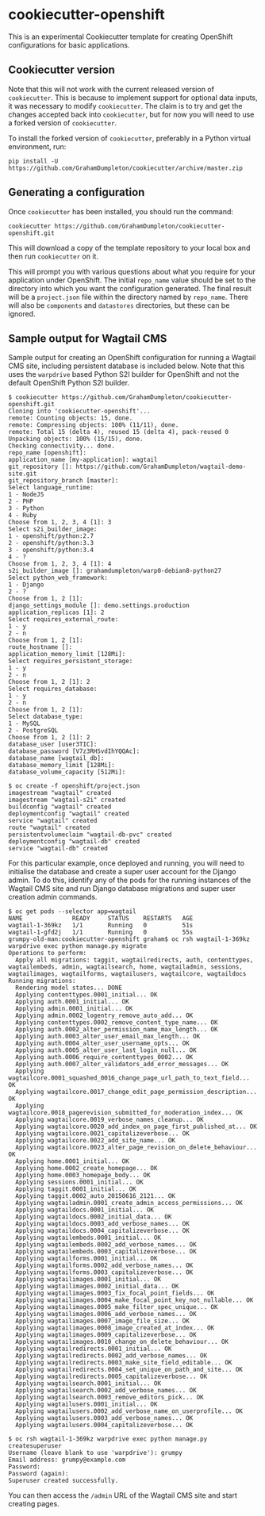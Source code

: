# cookiecutter-openshift

This is an experimental Cookiecutter template for creating OpenShift configurations for basic applications.

## Cookiecutter version

Note that this will not work with the current released version of ``cookiecutter``. This is because to implement support for optional data inputs, it was necessary to modify ``cookiecutter``. The claim is to try and get the changes accepted back into ``cookiecutter``, but for now you will need to use a forked version of ``cookiecutter``.

To install the forked version of ``cookiecutter``, preferably in a Python virtual environment, run:

```
pip install -U https://github.com/GrahamDumpleton/cookiecutter/archive/master.zip
```

## Generating a configuration

Once ``cookiecutter`` has been installed, you should run the command:

```
cookiecutter https://github.com/GrahamDumpleton/cookiecutter-openshift.git
```

This will download a copy of the template repository to your local box and then run ``cookiecutter`` on it.

This will prompt you with various questions about what you require for your application under OpenShift. The initial ``repo_name`` value should be set to the directory into which you want the configuration generated. The final result will be a ``project.json`` file within the directory named by ``repo_name``. There will also be ``components`` and ``datastores`` directories, but these can be ignored.

## Sample output for Wagtail CMS

Sample output for creating an OpenShift configuration for running a Wagtail CMS site, including persistent database is included below. Note that this uses the ``warpdrive`` based Python S2I builder for OpenShift and not the default OpenShift Python S2I builder.

```
$ cookiecutter https://github.com/GrahamDumpleton/cookiecutter-openshift.git
Cloning into 'cookiecutter-openshift'...
remote: Counting objects: 15, done.
remote: Compressing objects: 100% (11/11), done.
remote: Total 15 (delta 4), reused 15 (delta 4), pack-reused 0
Unpacking objects: 100% (15/15), done.
Checking connectivity... done.
repo_name [openshift]:
application_name [my-application]: wagtail
git_repository []: https://github.com/GrahamDumpleton/wagtail-demo-site.git
git_repository_branch [master]:
Select language_runtime:
1 - NodeJS
2 - PHP
3 - Python
4 - Ruby
Choose from 1, 2, 3, 4 [1]: 3
Select s2i_builder_image:
1 - openshift/python:2.7
2 - openshift/python:3.3
3 - openshift/python:3.4
4 - ?
Choose from 1, 2, 3, 4 [1]: 4
s2i_builder_image []: grahamdumpleton/warp0-debian8-python27
Select python_web_framework:
1 - Django
2 - ?
Choose from 1, 2 [1]:
django_settings_module []: demo.settings.production
application_replicas [1]: 2
Select requires_external_route:
1 - y
2 - n
Choose from 1, 2 [1]:
route_hostname []:
application_memory_limit [128Mi]:
Select requires_persistent_storage:
1 - y
2 - n
Choose from 1, 2 [1]: 2
Select requires_database:
1 - y
2 - n
Choose from 1, 2 [1]:
Select database_type:
1 - MySQL
2 - PostgreSQL
Choose from 1, 2 [1]: 2
database_user [user3TIC]:
database_password [V7z3RHSvdIhYQQAc]:
database_name [wagtail_db]:
database_memory_limit [128Mi]:
database_volume_capacity [512Mi]:

$ oc create -f openshift/project.json
imagestream "wagtail" created
imagestream "wagtail-s2i" created
buildconfig "wagtail" created
deploymentconfig "wagtail" created
service "wagtail" created
route "wagtail" created
persistentvolumeclaim "wagtail-db-pvc" created
deploymentconfig "wagtail-db" created
service "wagtail-db" created
```

For this particular example, once deployed and running, you will need to initialise the database and create a super user account for the Django admin. To do this, identify any of the pods for the running instances of the Wagtail CMS site and run Django database migrations and super user creation admin commands.

```
$ oc get pods --selector app=wagtail
NAME              READY     STATUS    RESTARTS   AGE
wagtail-1-369kz   1/1       Running   0          51s
wagtail-1-gfd2j   1/1       Running   0          55s
grumpy-old-man:cookiecutter-openshift graham$ oc rsh wagtail-1-369kz warpdrive exec python manage.py migrate
Operations to perform:
  Apply all migrations: taggit, wagtailredirects, auth, contenttypes, wagtailembeds, admin, wagtailsearch, home, wagtailadmin, sessions, wagtailimages, wagtailforms, wagtailusers, wagtailcore, wagtaildocs
Running migrations:
  Rendering model states... DONE
  Applying contenttypes.0001_initial... OK
  Applying auth.0001_initial... OK
  Applying admin.0001_initial... OK
  Applying admin.0002_logentry_remove_auto_add... OK
  Applying contenttypes.0002_remove_content_type_name... OK
  Applying auth.0002_alter_permission_name_max_length... OK
  Applying auth.0003_alter_user_email_max_length... OK
  Applying auth.0004_alter_user_username_opts... OK
  Applying auth.0005_alter_user_last_login_null... OK
  Applying auth.0006_require_contenttypes_0002... OK
  Applying auth.0007_alter_validators_add_error_messages... OK
  Applying wagtailcore.0001_squashed_0016_change_page_url_path_to_text_field... OK
  Applying wagtailcore.0017_change_edit_page_permission_description... OK
  Applying wagtailcore.0018_pagerevision_submitted_for_moderation_index... OK
  Applying wagtailcore.0019_verbose_names_cleanup... OK
  Applying wagtailcore.0020_add_index_on_page_first_published_at... OK
  Applying wagtailcore.0021_capitalizeverbose... OK
  Applying wagtailcore.0022_add_site_name... OK
  Applying wagtailcore.0023_alter_page_revision_on_delete_behaviour... OK
  Applying home.0001_initial... OK
  Applying home.0002_create_homepage... OK
  Applying home.0003_homepage_body... OK
  Applying sessions.0001_initial... OK
  Applying taggit.0001_initial... OK
  Applying taggit.0002_auto_20150616_2121... OK
  Applying wagtailadmin.0001_create_admin_access_permissions... OK
  Applying wagtaildocs.0001_initial... OK
  Applying wagtaildocs.0002_initial_data... OK
  Applying wagtaildocs.0003_add_verbose_names... OK
  Applying wagtaildocs.0004_capitalizeverbose... OK
  Applying wagtailembeds.0001_initial... OK
  Applying wagtailembeds.0002_add_verbose_names... OK
  Applying wagtailembeds.0003_capitalizeverbose... OK
  Applying wagtailforms.0001_initial... OK
  Applying wagtailforms.0002_add_verbose_names... OK
  Applying wagtailforms.0003_capitalizeverbose... OK
  Applying wagtailimages.0001_initial... OK
  Applying wagtailimages.0002_initial_data... OK
  Applying wagtailimages.0003_fix_focal_point_fields... OK
  Applying wagtailimages.0004_make_focal_point_key_not_nullable... OK
  Applying wagtailimages.0005_make_filter_spec_unique... OK
  Applying wagtailimages.0006_add_verbose_names... OK
  Applying wagtailimages.0007_image_file_size... OK
  Applying wagtailimages.0008_image_created_at_index... OK
  Applying wagtailimages.0009_capitalizeverbose... OK
  Applying wagtailimages.0010_change_on_delete_behaviour... OK
  Applying wagtailredirects.0001_initial... OK
  Applying wagtailredirects.0002_add_verbose_names... OK
  Applying wagtailredirects.0003_make_site_field_editable... OK
  Applying wagtailredirects.0004_set_unique_on_path_and_site... OK
  Applying wagtailredirects.0005_capitalizeverbose... OK
  Applying wagtailsearch.0001_initial... OK
  Applying wagtailsearch.0002_add_verbose_names... OK
  Applying wagtailsearch.0003_remove_editors_pick... OK
  Applying wagtailusers.0001_initial... OK
  Applying wagtailusers.0002_add_verbose_name_on_userprofile... OK
  Applying wagtailusers.0003_add_verbose_names... OK
  Applying wagtailusers.0004_capitalizeverbose... OK
  
$ oc rsh wagtail-1-369kz warpdrive exec python manage.py createsuperuser
Username (leave blank to use 'warpdrive'): grumpy
Email address: grumpy@example.com
Password:
Password (again):
Superuser created successfully.
```

You can then access the ``/admin`` URL of the Wagtail CMS site and start creating pages.
